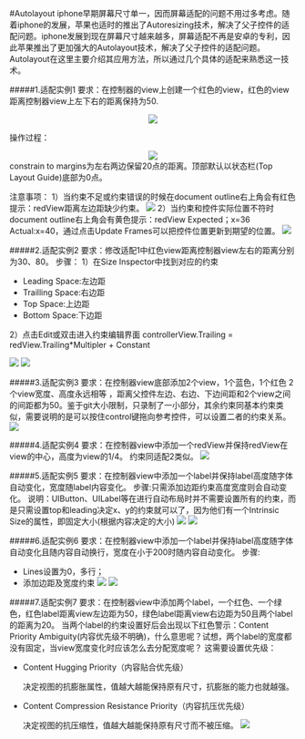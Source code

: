 #Autolayout
iphone早期屏幕尺寸单一，因而屏幕适配的问题不用过多考虑。随着iphone的发展，苹果也适时的推出了Autoresizing技术，解决了父子控件的适配问题。iphone发展到现在屏幕尺寸越来越多，屏幕适配不再是安卓的专利，因此苹果推出了更加强大的Autolayout技术，解决了父子控件的适配问题。Autolayout在这里主要介绍其应用方法，所以通过几个具体的适配来熟悉这一技术。

#####1.适配实例1
要求：在控制器的view上创建一个红色的view，红色的view距离控制器view上左下右的距离保持为50.
<div align="center">
<img src = "assets/pic15-1.png"</>
</div>

操作过程：
<div align="center">
<img src = "assets/pic15-2.gif"</>
</div>
constrain to margins为左右两边保留20点的距离。顶部默认以状态栏(Top Layout Guide)底部为0点。

注意事项：
1）当约束不足或约束错误的时候在document outline右上角会有红色提示：redView距离左边距缺少约束。
![](/assets/pic15-3.png)
2）当约束和控件实际位置不符时document outline右上角会有黄色提示：redView Expected；x=36 Actual:x=40，通过点击Update Frames可以把控件位置更新到期望的位置。
![](/assets/pic15-4.gif)


#####2.适配实例2
要求：修改适配1中红色view距离控制器view左右的距离分别为30、80。
步骤：
1）在Size Inspector中找到对应的约束
- Leading Space:左边距
- Trailling Space:右边距
- Top Space:上边距
- Bottom Space:下边距

2）点击Edit或双击进入约束编辑界面
controllerView.Trailing = redView.Trailing*Multipler + Constant

![](/assets/pic15-6.png)
![](/assets/pic15-5.gif)

#####3.适配实例3
要求：在控制器view底部添加2个view，1个蓝色，1个红色2个view宽度、高度永远相等，距离父控件左边、右边、下边间距和2个view之间的间距都为50。鉴于git大小限制，只录制了一小部分，其余约束同基本约束类似，需要说明的是可以按住control键拖向参考控件，可以设置二者的约束关系。
![](/assets/pic15-7.gif)

#####4.适配实例4
要求：在控制器view中添加一个redView并保持redView在view的中心，高度为view的1/4。
约束同适配2类似。
![](/assets/pic15-8.gif)

#####5.适配实例5
要求：在控制器view中添加一个label并保持label高度随字体自动变化，宽度随label内容变化。
步骤:只需添加边距约束高度宽度则会自动变化。
说明：UIButton、UILabel等在进行自动布局时并不需要设置所有的约束，而是只需设置top和leading决定x、y的约束就可以了，因为他们有一个Intrinsic Size的属性，即固定大小(根据内容决定的大小)
![](/assets/pic15-9.png)
![](/assets/pic15-10.gif)

#####6.适配实例6
要求：在控制器view中添加一个label并保持label高度随字体自动变化且随内容自动换行，宽度在小于200时随内容自动变化。
步骤:
- Lines设置为0，多行；
- 添加边距及宽度约束
![](/assets/pic15-11.gif)
![](/assets/pic15-12.gif)

#####7.适配实例7
要求：在控制器view中添加两个label，一个红色、一个绿色，红色label距离view左边距为50，绿色label距离view右边距为50且两个label的距离为20。
当两个label的约束设置好后会出现以下红色警示：Content Priority Ambiguity(内容优先级不明确)，什么意思呢？试想，两个label的宽度都没有固定，当view宽度变化时应该怎么去分配宽度呢？
这需要设置优先级：
- Content Hugging Priority（内容贴合优先级）

  决定视图的抗膨胀属性，值越大越能保持原有尺寸，抗膨胀的能力也就越强。
- Content Compression Resistance Priority（内容抗压优先级）

  决定视图的抗压缩性，值越大越能保持原有尺寸而不被压缩。
![](/assets/pic15-13.png)

